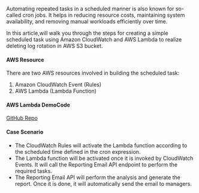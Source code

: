 Automating repeated tasks in a scheduled manner is also known for so-called cron jobs. It helps in reducing resource costs, maintaining system availability, and removing manual workloads efficiently over time.

In this article,will walk you through the steps for creating a simple scheduled task using Amazon CloudWatch and AWS Lambda to realize deleting log rotation in AWS S3 bucket.


#### AWS Resource

There are two AWS resources involved in building the scheduled task:

1. Amazon CloudWatch Event (Rules)
2. AWS Lambda (Lambda Function)

#### AWS Lambda DemoCode
[GitHub Repo](https://github.com/mingyu110/Best-Practice/tree/function_compute/logrotation)

#### Case Scenario

- The CloudWatch Rules will activate the Lambda function according to the scheduled time defined in the cron expression.
- The Lambda function will be activated once it is invoked by CloudWatch Events. It will call the Reporting Email API endpoint to perform the required tasks.
- The Reporting Email API will perform the analysis and generate the report. Once it is done, it will automatically send the email to managers.
